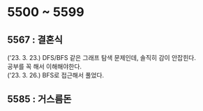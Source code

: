 # 5500 ~ 5599


## 5567 : 결혼식
('23. 3. 23.) DFS/BFS 같은 그래프 탐색 문제인데, 솔직히 감이 안잡힌다.  
공부를 꼭 해서 이해해야한다.  
('23. 3. 26.) BFS로 접근해서 풀었다.

## 5585 : 거스름돈
